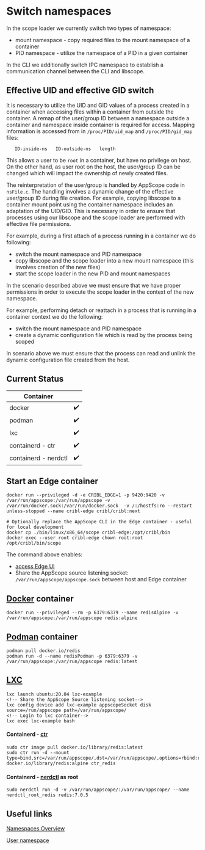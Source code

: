 # Switch namespaces

In the scope loader we currently switch two types of namespace:

- mount namespace - copy required files to the mount namespace of a container
- PID namespace - utilize the namespace of a PID in a given container

In the CLI we additionally switch IPC namespace to establish a communication channel between the CLI and libscope.

## Effective UID and effective GID switch

It is necessary to utilize the UID and GID values of a process created in a container when accessing files within a container from outside the container. A remap of the user/group ID between a namespace outside a container and namespace inside container is required for access.
Mapping information is accessed from in `/proc/PID/uid_map` and `/proc/PID/gid_map` files:

```
   ID-inside-ns   ID-outside-ns   length
```

This allows a user to be `root` in a container, but have no privilege on host.
On the other hand, as user root on the host, the user/group ID can be changed which will impact the ownership of newly created files.

The reinterpretation of the user/group is handled by AppScope code in `nsFile.c`. The handling involves a dynamic change of the effective user/group ID during file creation. For example, copying libscope to a container mount point using the container namespace includes an adaptation of the UID/GID. This is necessary in order to ensure that processes using our libscope and the scope loader are performed with effective file permissions.

For example, during a first attach of a process running in a container we do following:

- switch the mount namespace and PID namespace
- copy libscope and the scope loader into a new mount namespace (this involves creation of the new files)
- start the scope loader in the new PID and mount namespaces

In the scenario described above we must ensure that we have proper permissions in order to execute the scope loader in the context of the new namespace.

For example, performing detach or reattach in a process that is running in a container context we do the following:

- switch the mount namespace and PID namespace
- create a dynamic configuration file which is read by the process being scoped

In scenario above we must ensure that the process can read and unlink the dynamic configuration file created from the host.

## Current Status

| Container            |                    |
|----------------------|--------------------|
| docker               | :heavy_check_mark: |
| podman               | :heavy_check_mark: |
| lxc                  | :heavy_check_mark: |
| containerd - ctr     | :heavy_check_mark: |
| containerd - nerdctl | :heavy_check_mark: |

## Start an Edge container

```console
docker run --privileged -d -e CRIBL_EDGE=1 -p 9420:9420 -v /var/run/appscope:/var/run/appscope -v /var/run/docker.sock:/var/run/docker.sock  -v /:/hostfs:ro --restart unless-stopped --name cribl-edge cribl/cribl:next

# Optionally replace the AppScope CLI in the Edge container - useful for local development
docker cp ./bin/linux/x86_64/scope cribl-edge:/opt/cribl/bin
docker exec --user root cribl-edge chown root:root /opt/cribl/bin/scope
```

The command above enables:

- [access Edge UI](http://localhost:9420/)
- Share the AppScope source listening socket: `/var/run/appscope/appscope.sock` between host and Edge container

## [Docker](https://github.com/docker) container

```console
docker run --privileged --rm -p 6379:6379 --name redisAlpine -v /var/run/appscope:/var/run/appscope redis:alpine
```

## [Podman](https://github.com/containers/podman) container

```console
podman pull docker.io/redis
podman run -d --name redisPodman -p 6379:6379 -v /var/run/appscope:/var/run/appscope redis:latest
```

## [LXC](https://github.com/lxc/lxc)

```console
lxc launch ubuntu:20.04 lxc-example
<!-- Share the AppScope Source listening socket-->
lxc config device add lxc-example appscopeSocket disk source=/run/appscope path=/var/run/appscope/
<!-- Login to lxc container-->
lxc exec lxc-example bash
```

#### Containerd - [ctr](https://github.com/containerd/containerd)

```console
sudo ctr image pull docker.io/library/redis:latest
sudo ctr run -d --mount type=bind,src=/var/run/appscope/,dst=/var/run/appscope/,options=rbind:rw docker.io/library/redis:alpine ctr_redis
```

#### Containerd - [nerdctl](https://github.com/containerd/nerdctl.git) as root

```console
sudo nerdctl run -d -v /var/run/appscope/:/var/run/appscope/ --name nerdctl_root_redis redis:7.0.5
```

## Useful links

[Namespaces Overview](https://lwn.net/Articles/531114/)

[User namespace](https://lwn.net/Articles/532593/)
